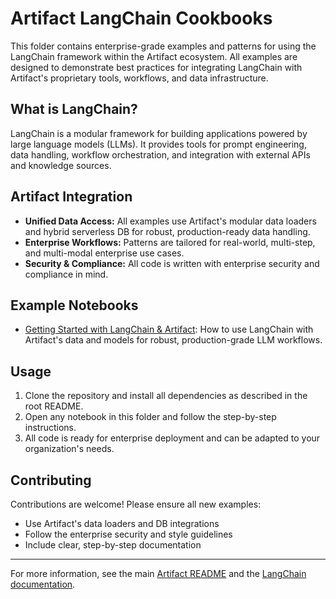 # Artifact LangChain Cookbooks

This folder contains enterprise-grade examples and patterns for using the LangChain framework within the Artifact ecosystem. All examples are designed to demonstrate best practices for integrating LangChain with Artifact's proprietary tools, workflows, and data infrastructure.

## What is LangChain?

LangChain is a modular framework for building applications powered by large language models (LLMs). It provides tools for prompt engineering, data handling, workflow orchestration, and integration with external APIs and knowledge sources.

## Artifact Integration

- **Unified Data Access:** All examples use Artifact's modular data loaders and hybrid serverless DB for robust, production-ready data handling.
- **Enterprise Workflows:** Patterns are tailored for real-world, multi-step, and multi-modal enterprise use cases.
- **Security & Compliance:** All code is written with enterprise security and compliance in mind.

## Example Notebooks

- [Getting Started with LangChain & Artifact](lc_openai_getting_started.ipynb): How to use LangChain with Artifact's data and models for robust, production-grade LLM workflows.

## Usage

1. Clone the repository and install all dependencies as described in the root README.
2. Open any notebook in this folder and follow the step-by-step instructions.
3. All code is ready for enterprise deployment and can be adapted to your organization's needs.

## Contributing

Contributions are welcome! Please ensure all new examples:

- Use Artifact's data loaders and DB integrations
- Follow the enterprise security and style guidelines
- Include clear, step-by-step documentation

---

For more information, see the main [Artifact README](../../README.md) and the [LangChain documentation](https://python.langchain.com/).
